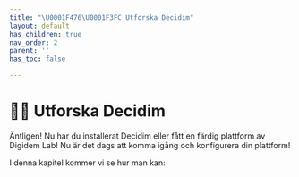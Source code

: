```yaml
---
title: "\U0001F476\U0001F3FC Utforska Decidim"
layout: default
has_children: true
nav_order: 2
parent: ''
has_toc: false

---
```

# 👶🏼 Utforska Decidim

Äntligen! Nu har du installerat Decidim eller fått en färdig plattform av Digidem Lab! Nu är det dags att komma igång och konfigurera din plattform!

I denna kapitel kommer vi se hur man kan: